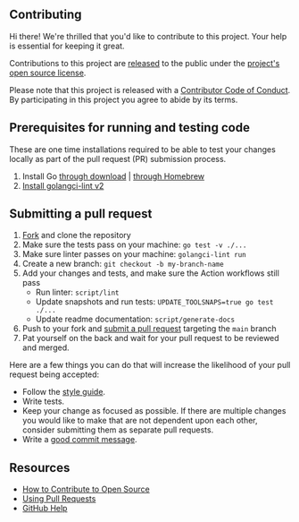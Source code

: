 ## Contributing

[fork]: https://github.com/github/github-mcp-server/fork
[pr]: https://github.com/github/github-mcp-server/compare
[style]: https://github.com/github/github-mcp-server/blob/main/.golangci.yml

Hi there! We're thrilled that you'd like to contribute to this project. Your help is essential for keeping it great.

Contributions to this project are [released](https://help.github.com/articles/github-terms-of-service/#6-contributions-under-repository-license) to the public under the [project's open source license](LICENSE).

Please note that this project is released with a [Contributor Code of Conduct](CODE_OF_CONDUCT.md). By participating in this project you agree to abide by its terms.

## Prerequisites for running and testing code

These are one time installations required to be able to test your changes locally as part of the pull request (PR) submission process.

1. Install Go [through download](https://go.dev/doc/install) | [through Homebrew](https://formulae.brew.sh/formula/go)
2. [Install golangci-lint v2](https://golangci-lint.run/welcome/install/#local-installation)

## Submitting a pull request

1. [Fork][fork] and clone the repository
2. Make sure the tests pass on your machine: `go test -v ./...`
3. Make sure linter passes on your machine: `golangci-lint run`
4. Create a new branch: `git checkout -b my-branch-name`
5. Add your changes and tests, and make sure the Action workflows still pass
    - Run linter: `script/lint`
    - Update snapshots and run tests: `UPDATE_TOOLSNAPS=true go test ./...`
    - Update readme documentation: `script/generate-docs`
6. Push to your fork and [submit a pull request][pr] targeting the `main` branch
7. Pat yourself on the back and wait for your pull request to be reviewed and merged.

Here are a few things you can do that will increase the likelihood of your pull request being accepted:

- Follow the [style guide][style].
- Write tests.
- Keep your change as focused as possible. If there are multiple changes you would like to make that are not dependent upon each other, consider submitting them as separate pull requests.
- Write a [good commit message](http://tbaggery.com/2008/04/19/a-note-about-git-commit-messages.html).

## Resources

- [How to Contribute to Open Source](https://opensource.guide/how-to-contribute/)
- [Using Pull Requests](https://help.github.com/articles/about-pull-requests/)
- [GitHub Help](https://help.github.com)
